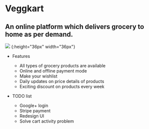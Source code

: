 # Veggkart
## An online platform which delivers grocery to home as per demand.
![](http://www.free-icons-download.net/images/shopping-cart-logo-icon-74183.png) {:height="36px" width="36px"}

+ Features
  - All types of grocery products are available
  - Online and offline payment mode
  - Make your wishlist
  - Daily updates on price details of products
  - Exciting discount on products every week
  
+ TODO list
  - Google+ login 
  - Stripe payment 
  - Redesign UI
  - Solve cart activity problem
 
